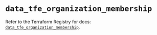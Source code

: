 # `data_tfe_organization_membership`

Refer to the Terraform Registry for docs: [`data_tfe_organization_membership`](https://registry.terraform.io/providers/hashicorp/tfe/0.60.1/docs/data-sources/organization_membership).
